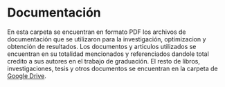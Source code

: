 # Documentación

En esta carpeta se encuentran en formato PDF los archivos de documentación que se utilizaron para la investigación, optimizacion y obtención de resultados. Los documentos y articulos utilizados se encuentran en su totalidad mencionados y referenciados dandole total credito a sus autores en el trabajo de graduación.
El resto de libros, investigaciones, tesis y otros documentos se encuentran en la carpeta de [Google Drive](https://drive.google.com/drive/folders/1RPtuFDLAzQxeFY3Tzz4o4T5q7xQjW3tY?usp=sharing).
